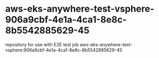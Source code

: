 # aws-eks-anywhere-test-vsphere-906a9cbf-4e1a-4ca1-8e8c-8b5542885629-45
repository for use with E2E test job aws-eks-anywhere-test-vsphere:906a9cbf-4e1a-4ca1-8e8c-8b5542885629-45
